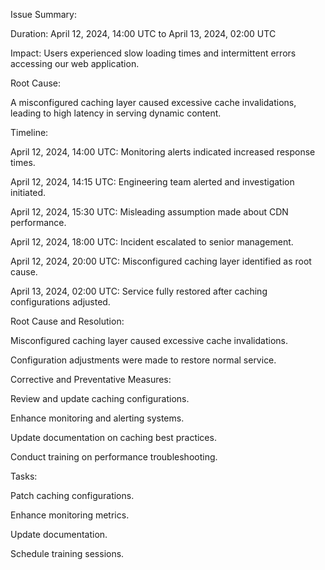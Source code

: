 Issue Summary:

Duration: April 12, 2024, 14:00 UTC to April 13, 2024, 02:00 UTC

Impact: Users experienced slow loading times and intermittent errors accessing our web application.

Root Cause:

A misconfigured caching layer caused excessive cache invalidations, leading to high latency in serving dynamic content.

Timeline:

April 12, 2024, 14:00 UTC: Monitoring alerts indicated increased response times.

April 12, 2024, 14:15 UTC: Engineering team alerted and investigation initiated.

April 12, 2024, 15:30 UTC: Misleading assumption made about CDN performance.

April 12, 2024, 18:00 UTC: Incident escalated to senior management.

April 12, 2024, 20:00 UTC: Misconfigured caching layer identified as root cause.

April 13, 2024, 02:00 UTC: Service fully restored after caching configurations adjusted.

Root Cause and Resolution:

Misconfigured caching layer caused excessive cache invalidations.

Configuration adjustments were made to restore normal service.

Corrective and Preventative Measures:

Review and update caching configurations.

Enhance monitoring and alerting systems.

Update documentation on caching best practices.

Conduct training on performance troubleshooting.

Tasks:

Patch caching configurations.

Enhance monitoring metrics.

Update documentation.

Schedule training sessions.
